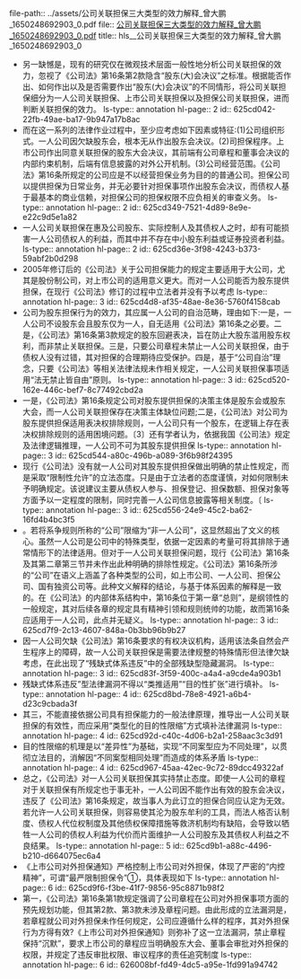 file-path:: ../assets/公司关联担保三大类型的效力解释_曾大鹏_1650248692903_0.pdf
file:: [公司关联担保三大类型的效力解释_曾大鹏_1650248692903_0.pdf](../assets/公司关联担保三大类型的效力解释_曾大鹏_1650248692903_0.pdf)
title:: hls__公司关联担保三大类型的效力解释_曾大鹏_1650248692903_0

- 另一缺憾是，现有的研究仅在微观技术层面一般性地分析公司关联担保的效力，忽视了《公司法》第16条第2款隐含“股东(大)会决议”之标准。根据能否作出、如何作出以及是否需要作出“股东(大)会决议”的不同情形，将公司关联担保细分为一人公司关联担保、上市公司关联担保以及担保公司关联担保，进而判断关联担保的效力。
  ls-type:: annotation
  hl-page:: 2
  id:: 625cd042-22fb-49ae-ba17-9b947a17b8ac
- 而在这一系列的法律作业过程中，至少应考虑如下因素或特征:(1)公司组织形式。一人公司因欠缺股东会，根本无从作出股东会决议。(2)司担保程序。上市公司作出同意关联担保的股东大会决议，其前端有公司章程和董事会决议的内部约束机制，后端有信息披露的对外公开机制。(3)公司经营范围。《公司法》第16条所规定的公司应是不以经营担保业务为目的的普通公司。担保公司以提供担保为日常业务，并无必要针对担保事项作出股东会决议，而债权人基于最基本的商业信赖，对担保公司的担保权限不应负相关的审查义务。
  ls-type:: annotation
  hl-page:: 2
  id:: 625cd349-7521-4d89-8e9e-e22c9d5e1a82
- 一人公司关联担保在惠及公司股东、实际控制人及其债权人之时，却有可能损害一人公司债权人的利益，而其中并不存在中小股东利益或证券投资者利益。
  ls-type:: annotation
  hl-page:: 2
  id:: 625cd36e-3f98-4243-b373-59abf2b0d298
- 2005年修订后的《公司法》关于公司担保能力的规定主要适用于大公司，尤其是股份制公司，对上市公司的适用意义更大。而对一人公司能否为股东提供担保，在现行《公司法》修订的过程中立法者并没有予以考虑
  ls-type:: annotation
  hl-page:: 3
  id:: 625cd4d8-af35-48ae-8e36-5760f4158cab
- 公司为股东担保行为的效力，其应属一人公司的自治范畴，理由如下:一是，一人公司不设股东会且股东仅为一人，自无适用《公司法》第16条之必要。二是，《公司法》第16条第3款规定的股东回避表决，旨在防止大股东滥用股东权利，而非禁止关联担保。三是，只要公司章程未禁止一人公司关联担保，由于债权人没有过错，其对担保的合理期待应受保护。四是，基于“公司自治”理念，只要《公司法》等相关法律法规未作相关规定，一人公司关联担保事项适用“法无禁止皆自由”原则。
  ls-type:: annotation
  hl-page:: 3
  id:: 625cd520-162e-446c-bef7-8c77492cbd2a
- 一是，《公司法》第16条规定公司对股东提供担保的决策主体是股东会或股东大会，而一人公司关联担保存在决策主体缺位问题;二是，《公司法》对公司为股东提供担保适用表决权排除规则，一人公司只有一个股东，在逻辑上存在表决权排除规则的适用困境问题。〔3〕还有学者认为，依据我国《公司法》规定及法律逻辑推理，一人公司不可为其股东提供担保
  ls-type:: annotation
  hl-page:: 3
  id:: 625cd544-a80c-496b-a089-3f6b98f24395
- 现行《公司法》没有就一人公司对其股东提供担保做出明确的禁止性规定，而是采取“限制性允许”的立法态度。只是由于立法者的态度谨慎，对如何限制未予明确规定。该说建议主要从债权人参与、担保登记、担保数额、担保对象等方面予以一定程度的限制，同时完善一人公司信息披露等相关制度。〔
  ls-type:: annotation
  hl-page:: 3
  id:: 625cd556-24e9-45c2-ba62-16fd4b4bc3f5
- 。若将系争规则所称的“公司”限缩为“非一人公司”，这显然超出了文义的核心。虽然一人公司是公司中的特殊类型，依据一定因素的考量可将其排除于通常情形下的法律适用。但对于一人公司关联担保问题，现行《公司法》第16条及其第二章第三节并未作出此种明确的排除性规定。《公司法》第16条所涉的“公司”在语义上涵盖了各种类型的公司，如上市公司、一人公司、担保公司、国有独资公司等。此种文义解释的结论，与基于体系因素的解释是一致的。在《公司法》的内部体系结构中，第16条位于第一章“总则”，是纲领性的一般规定，其对后续各章的规定具有精神引领和规则统帅的功能，故而第16条应适用于一人公司，此点并无疑义。
  ls-type:: annotation
  hl-page:: 3
  id:: 625cd7f9-2c13-4607-848a-0b3bb96b9b27
- 因一人公司欠缺《公司法》第16条要求的有权决议机构，适用该法条自然会产生程序上的障碍，故一人公司关联担保是需要法律规整的特殊情形但法律欠缺考虑，在此出现了“残缺式体系违反”中的全部残缺型隐藏漏洞。
  ls-type:: annotation
  hl-page:: 3
  id:: 625cd83f-3f59-400c-a4a4-a9cde4a903b1
- 残缺式体系违反”型法律漏洞不得以“类推适用”“目的性扩张”进行填补。
  ls-type:: annotation
  hl-page:: 4
  id:: 625cd8bd-78e8-4921-a6b4-d23c9cbada3f
- 其三，不能直接依据公司具有担保能力的一般法律原理，推导出一人公司关联担保的有效性，而应采用“类型化的目的性限缩”方式填补法律漏洞
  ls-type:: annotation
  hl-page:: 4
  id:: 625cd92d-c40c-4d06-b2a1-258aac3c3d91
- 目的性限缩的机理是以“差异性”为基础，实现“不同案型应为不同处理”，以贯彻立法目的，消解因“不同案型相同处理”而造成的体系矛盾
  ls-type:: annotation
  hl-page:: 4
  id:: 625cd967-45aa-42ec-9c72-89dcc49322af
- 总之，《公司法》对一人公司关联担保其实持禁止态度。即使一人公司的章程对于关联担保有所规定也于事无补，一人公司因不能作出有效的股东会决议，违反了《公司法》第16条规定，故当事人为此订立的担保合同应认定为无效。若允许一人公司关联担保，则容易使其沦为股东牟利的工具，而法人格否认制度、债权人代位权制度及其他债权保障措施等救济机制均有缺陷，会导致以牺牲一人公司的债权人利益为代价而片面维护一人公司股东及其债权人利益之不良结果。
  ls-type:: annotation
  hl-page:: 5
  id:: 625cd9b1-a88c-4496-b210-d664075ec6a4
- 《上市公司对外担保通知》严格控制上市公司对外担保，体现了严密的“内控精神”，可谓“最严限制担保令”①，具体表现如下
  ls-type:: annotation
  hl-page:: 6
  id:: 625cd9f6-f3be-41f7-9856-95c8871b98f2
- 第一，《公司法》第16条第1款规定强调了公司章程在公司对外担保事项方面的预先规划功能，但其第2款、第3款未涉及章程问题。由此形成的立法漏洞是，若章程就公司对外担保未作任何规定，公司应遵循什么样的程序，其对外担保行为方得有效?《上市公司对外担保通知》则弥补了这一立法漏洞，禁止章程保持“沉默”，要求上市公司的章程应当明确股东大会、董事会审批对外担保的权限，并规定了违反审批权限、审议程序的责任追究制度
  ls-type:: annotation
  hl-page:: 6
  id:: 626008bf-fd49-4dc5-a95e-1fd991a94742